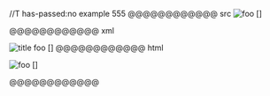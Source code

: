 //T has-passed:no
example 555
@@@@@@@@@@@@ src
![foo] 
[]

[foo]: /url "title"
@@@@@@@@@@@@ xml
<?xml version="1.0" encoding="UTF-8"?>
<!DOCTYPE document SYSTEM "CommonMark.dtd">
<document xmlns="http://commonmark.org/xml/1.0">
  <paragraph>
    <image destination="/url" title="title">
      <text>foo</text>
    </image>
    <text></text>
    <softbreak />
    <text>[]</text>
  </paragraph>
</document>
@@@@@@@@@@@@ html
<p><img src="/url" alt="foo" title="title" />
[]</p>
@@@@@@@@@@@@

